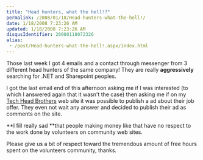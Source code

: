 ```yaml
---
title: "Head hunters, what the hell!?"
permalink: /2008/01/18/Head-hunters-what-the-hell!/
date: 1/18/2008 7:23:26 AM
updated: 1/18/2008 7:23:26 AM
disqusIdentifier: 20080118072326
alias:
 - /post/Head-hunters-what-the-hell!.aspx/index.html
---
```

Those last week I got 4 emails and a contact through messenger from 3 different head hunters of the same company! They are really **aggressively** searching for .NET and Sharepoint peoples.

I got the last email end of this afternoon asking me if I was interested (to which I answered again that it wasn't the case) then asking me if on my [Tech Head Brothers](http://www.techheadbrothers.com/) web site it was possible to publish a ad about their job offer. They even not wait any answer and decided to publish their ad as comments on the site.
<!-- more -->

**I fill really sad **that people making money like that have no respect to the work done by volunteers on community web sites.

Please give us a bit of respect toward the tremendous amount of free hours spent on the volunteers community, thanks.
